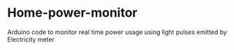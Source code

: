 # Home-power-monitor
Arduino code to monitor real time power usage using light pulses emitted by Electricity meter
